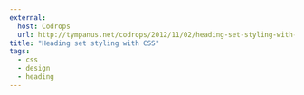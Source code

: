 ```yaml
---
external: 
  host: Codrops
  url: http://tympanus.net/codrops/2012/11/02/heading-set-styling-with-css/
title: "Heading set styling with CSS"
tags:
  - css
  - design
  - heading
---
```

